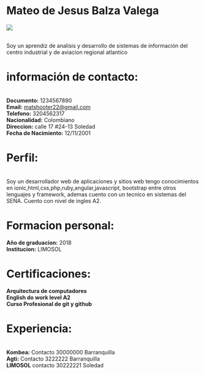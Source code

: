 # Mateo de Jesus Balza Valega
   ![](https://avatars0.githubusercontent.com/u/57110825?s=460&u=c5a262e3eed1d2467d26412932991587ac64965c&v=4)

   <br> Soy un aprendiz de analisis y desarrollo de sistemas de información del centro industrial y de aviacion regional atlantico

# información de contacto:
<br>**Documento:** 1234567890
<br>**Email:** matshooter22@gmail.com
<br> **Telefono:** 3204562317 
<br> **Nacionalidad:** Colombiano
<br> **Direccion:** calle 17 #24-13 Soledad
<br> **Fecha de Nacimiento:** 12/11/2001

  # Perfil: 
  <br> Soy un desarrollador web de aplicaciones y sitios web tengo conocimientos en ionic,html,css,php,ruby,angular,javascript, bootstrap entre otros lenguajes y framework, ademas cuento con un tecnico en sistemas del SENA. Cuento con nivel de ingles A2.

  # Formacion personal:

  **Año de graduacion:** 2018
  <br> **Institucion:** LIMOSOL

  # Certificaciones:

  **Arquitectura de computadores**
  <br>**English do work level A2**
  <br>**Curso Profesional de git y github**

# Experiencia: 
<br> **Kombea:** Contacto 30000000 Barranquilla
<br> **Agti:** Contacto 3222222 Barranquilla
<br> **LIMOSOL** contacto 30222221 Soledad